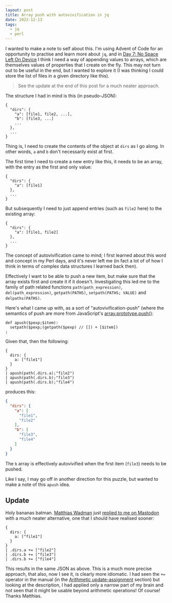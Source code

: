 ```yaml
---
layout: post
title: Array push with autovivification in jq
date: 2022-12-13
tags:
  - jq
  - perl
---
```

I wanted to make a note to self about this. I'm using Advent of Code for an opportunity to practise and learn more about `jq`, and in [Day 7: No Space Left On Device](https://adventofcode.com/2022/day/7) I think I need a way of appending values to arrays, which are themselves values of properties that I create on the fly. This may not turn out to be useful in the end, but I wanted to explore it (I was thinking I could store the list of files in a given directory like this).

> See the update at the end of this post for a much neater approach. 

The structure I had in mind is this (in pseudo-JSON):

```text
{
  "dirs": {
    "a": [file1, file2, ...],
    "b": [file3, ...]
    ...
  },
  ...
}
```

Thing is, I need to create the contents of the object at `dirs` as I go along. In other words, `a` and `b` don't necessarily exist at first.

The first time I need to create a new entry like this, it needs to be an array, with the entry as the first and only value:

```text
{
  "dirs": {
    "a": [file1]
  },
  ...
}
```

But subsequently I need to just append entries (such as `file2` here) to the existing array:

```text
{
  "dirs": {
    "a": [file1, file2]
  },
  ...
}
```

The concept of autovivification came to mind; I first learned about this word and concept in my Perl days, and it's never left me (in fact a lot of of how I think in terms of complex data structures I learned back then).

Effectively I want to be able to push a new item, but make sure that the array exists first and create it if it doesn't. Investigating this led me to the family of path related functions `path(path_expression)`, `del(path_expression)`, `getpath(PATHS)`, `setpath(PATHS; VALUE)` and `delpaths(PATHS)`. 

Here's what I came up with, as a sort of "autovivification-push" (where the semantics of push are more from JavaScript's [array.prototype.push()](https://developer.mozilla.org/en-US/docs/Web/JavaScript/Reference/Global_Objects/Array/push):

```jq
def apush($pexp;$item):
  setpath($pexp;(getpath($pexp) // []) + [$item])
;
```

Given that, then the following:

```jq
{
  dirs: {
    a: ["file1"]
  }
}
| apush(path(.dirs.a);"file2")
| apush(path(.dirs.b);"file3")
| apush(path(.dirs.b);"file4")
```

produces this:

```json
{
  "dirs": {
    "a": [
      "file1",
      "file2"
    ],
    "b": [
      "file3",
      "file4"
    ]
  }
}
```

The `b` array is effectively autovivified when the first item (`file3`) needs to be pushed.

Like I say, I may go off in another direction for this puzzle, but wanted to make a note of this `apush` idea.

## Update

Holy bananas batman. [Matthias Wadman](https://fosstodon.org/@wader) just [replied to me on Mastodon](https://fosstodon.org/@wader/109517582015244200) with a much neater alternative, one that I should have realised sooner:

```jq
{
  dirs: {
    a: ["file1"]
  }
}
| .dirs.a += ["file2"]
| .dirs.b += ["file3"]
| .dirs.b += ["file4"]
```

This results in the same JSON as above. This is a much more precise approach, that also, now I see it, is clearly more idiomatic. I had seen the `+=` operator in the manual (in the [Arithmetic update-assignment](https://stedolan.github.io/jq/manual/#Arithmeticupdate-assignment:+=,-=,*=,/=,%=,//=) section) but looking at the description, I had applied only a narrow part of my brain and not seen that it might be usable beyond arithmetic operations! Of course! Thanks Matthias.

